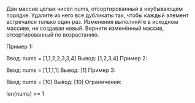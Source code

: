 Дан массив целых чисел nums, отсортированный в неубывающем порядке. Удалите из него все дубликаты так, чтобы каждый элемент встречался только один раз. Изменения выполняйте в исходном массиве, не создавая новый. Верните изменённый массив, отсортированный по возрастанию.

Пример 1:

Ввод: nums = [1,1,2,2,3,3,4]
Вывод: [1,2,3,4]
Пример 2:

Ввод: nums = [1,1,1,1]
Вывод: [1]
Пример 3:

Ввод: nums = [10]
Вывод: [10]
Ограничения:

len(nums) >= 1
